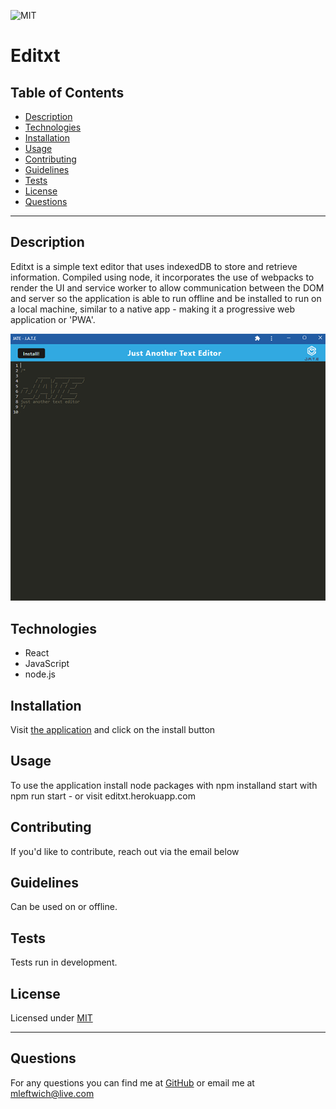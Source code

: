 
  ![MIT](https://img.shields.io/static/v1?label=License&message=MIT&color=green)
  # Editxt
  
  ## Table of Contents
  * [Description](#description)
  * [Technologies](#technologies)
  * [Installation](#installation)
  * [Usage](#usage)
  * [Contributing](#contributing)
  * [Guidelines](#guidelines)
  * [Tests](#tests)
  * [License](#license)
  * [Questions](#questions)
---

  ## Description
  Editxt is a simple text editor that uses indexedDB to store and retrieve information. Compiled using node, it incorporates the use of webpacks to render the UI and service worker to allow communication between the DOM and server so the application is able to run offline and be installed to run on a local machine, similar to a native app - making it a progressive web application or 'PWA'.

  ![screenshot](./assets/images/screenshot.png)

  ## Technologies
  * React
  * JavaScript
  * node.js
  

  ## Installation
   Visit [the application](http://editxt.herokuapp.com) and click on the install button


  ## Usage
   To use the application install node packages with npm installand start with npm run start - or visit editxt.herokuapp.com


  ## Contributing
   If you'd like to contribute, reach out via the email below


  ## Guidelines
   Can be used on or offline.


  ## Tests
   Tests run in development.


  ## License
   Licensed under [MIT](https://opensource.org/licenses/MIT) 

   ---

  ## Questions
   For any questions you can find me at [GitHub](https://github.com/mleftwich) or email me at [mleftwich@live.com](mailto:mleftwich@live.com) 
